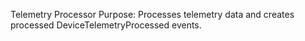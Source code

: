 Telemetry Processor
Purpose: Processes telemetry data and creates processed DeviceTelemetryProcessed events.
